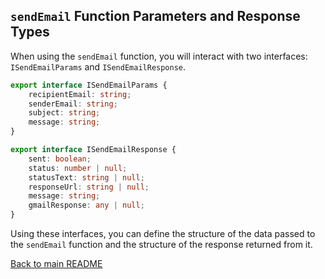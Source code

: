## `sendEmail` Function Parameters and Response Types

When using the `sendEmail` function, you will interact with two interfaces: `ISendEmailParams` and `ISendEmailResponse`.

````typescript
export interface ISendEmailParams {
    recipientEmail: string;
    senderEmail: string;
    subject: string;
    message: string;
}
````

````typescript
export interface ISendEmailResponse {
    sent: boolean;
    status: number | null;
    statusText: string | null;
    responseUrl: string | null;
    message: string;
    gmailResponse: any | null;
}
````

Using these interfaces, you can define the structure of the data passed to the `sendEmail` function and the structure of the response returned from it.

[Back to main README](../README.md)
